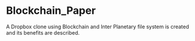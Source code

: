 # Blockchain_Paper
A Dropbox clone using Blockchain and Inter Planetary file system is created and its benefits are described.
